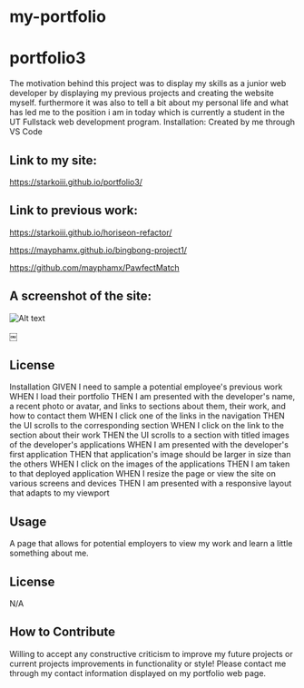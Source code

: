 # my-portfolio
# portfolio3
The motivation behind this project was to display my skills as a junior web developer by displaying my previous projects and creating the website myself. furthermore it was also to tell a bit about my personal life and what has led me to the position i am in today which is currently a student in the UT Fullstack web development program.
Installation:
Created by me through VS Code
## Link to my site:
https://starkoiii.github.io/portfolio3/
## Link to previous work:
https://starkoiii.github.io/horiseon-refactor/

https://mayphamx.github.io/bingbong-project1/

https://github.com/mayphamx/PawfectMatch

## A screenshot of the site:

![Alt text](./assets/images/site.png)

￼

## License
Installation GIVEN I need to sample a potential employee's previous work WHEN I load their portfolio THEN I am presented with the developer's name, a recent photo or avatar, and links to sections about them, their work, and how to contact them WHEN I click one of the links in the navigation THEN the UI scrolls to the corresponding section WHEN I click on the link to the section about their work THEN the UI scrolls to a section with titled images of the developer's applications WHEN I am presented with the developer's first application THEN that application's image should be larger in size than the others WHEN I click on the images of the applications THEN I am taken to that deployed application WHEN I resize the page or view the site on various screens and devices THEN I am presented with a responsive layout that adapts to my viewport

## Usage
A page that allows for potential employers to view my work and learn a little something about me.

## License
N/A

## How to Contribute
Willing to accept any constructive criticism to improve my future projects or current projects improvements in functionality or style! Please contact me through my contact information displayed on my portfolio web page.
